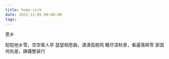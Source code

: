 ```yaml
---
title: home-sick
date: 2022-12-05 00:00:00
tags:
---
```

思乡

皑皑他乡雪，空空客人亭
瑟瑟相思曲，潇潇孤柷鸣
瞻尽深秋景，看遍落辉零
家国何处是，踌躇整装行

